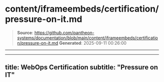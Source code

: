 # content/iframeembeds/certification/pressure-on-it.md

> **Source**: https://github.com/pantheon-systems/documentation/blob/main/content/iframeembeds/certification/pressure-on-it.md
> **Generated**: 2025-09-11 00:26:00

---

---
title: WebOps Certification
subtitle: "Pressure on IT"
---

<Partial file="certification-guide/pressure-on-it.md" />
